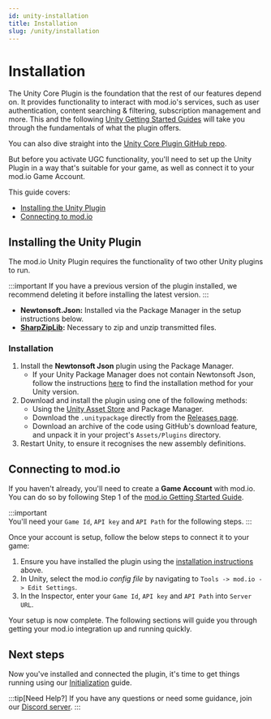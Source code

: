 ```yaml
---
id: unity-installation
title: Installation
slug: /unity/installation
---
```


# Installation

The Unity Core Plugin is the foundation that the rest of our features depend on. It provides functionality to interact with mod.io's services, such as user authentication, content searching & filtering, subscription management and more. This and the following [Unity Getting Started Guides](/unity#unity-core-plugin-guides) will take you through the fundamentals of what the plugin offers.

You can also dive straight into the [Unity Core Plugin GitHub repo](https://github.com/modio/modio-unity).

But before you activate UGC functionality, you'll need to set up the Unity Plugin in a way that's suitable for your game, as well as connect it to your mod.io Game Account. 

This guide covers:

* [Installing the Unity Plugin](#installing-the-unity-plugin)
* [Connecting to mod.io](#connecting-to-modio)

## Installing the Unity Plugin

The mod.io Unity Plugin requires the functionality of two other Unity plugins to run.

:::important
If you have a previous version of the plugin installed, we recommend deleting it before installing the latest version.
:::

* **Newtonsoft.Json:** Installed via the Package Manager in the setup instructions below.
* **[SharpZipLib](https://github.com/icsharpcode/SharpZipLib):** Necessary to zip and unzip transmitted files.

### Installation

1. Install the **Newtonsoft Json** plugin using the Package Manager.
   - If your Unity Package Manager does not contain Newtonsoft Json, follow the instructions [here](https://github.com/applejag/Newtonsoft.Json-for-Unity/wiki/Install-official-via-UPM#installing-the-package-via-upm-window) to find the installation method for your Unity version.
2. Download and install the plugin using one of the following methods:
   - Using the [Unity Asset Store](https://assetstore.unity.com/packages/tools/integration/mod-browser-manager-by-mod-io-138866) and Package Manager.
   - Download the `.unitypackage` directly from the [Releases page](https://github.com/modio/modio-unity/releases).
   - Download an archive of the code using GitHub's download feature, and unpack it in your project's `Assets/Plugins` directory.
3. Restart Unity, to ensure it recognises the new assembly definitions.


## Connecting to mod.io

If you haven't already, you'll need to create a **Game Account** with mod.io. You can do so by following Step 1 of the [mod.io Getting Started Guide](/getting-started).

:::important  
You'll need your `Game Id`, `API key` and `API Path` for the following steps.
:::

Once your account is setup, follow the below steps to connect it to your game:

1. Ensure you have installed the plugin using the [installation instructions](#installing-the-unity-plugin) above.
2. In Unity, select the mod.io *config file* by navigating to `Tools -> mod.io -> Edit Settings`.
3. In the Inspector, enter your `Game Id`, `API key` and `API Path` into `Server URL`.

Your setup is now complete. The following sections will guide you through getting your mod.io integration up and running quickly.

## Next steps

Now you've installed and connected the plugin, it's time to get things running using our [Initialization](/unity/initialization) guide.

:::tip[Need Help?]
If you have any questions or need some guidance, join our [Discord server](https://discord.mod.io).
:::